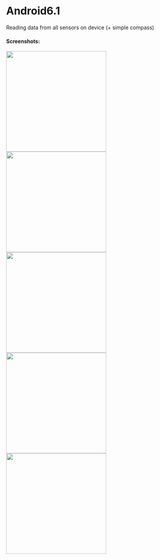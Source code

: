 # Android6.1
Reading data from all sensors on device (+ simple compass)

#### Screenshots:
<img src="https://user-images.githubusercontent.com/19428995/30118744-1921bda8-9324-11e7-9919-b117c2ad98d4.png" width="270px"> <img src="https://user-images.githubusercontent.com/19428995/30118745-19483c1c-9324-11e7-875a-f00afdafee77.png" width="270px"> <img src="https://user-images.githubusercontent.com/19428995/30118746-19485ed6-9324-11e7-932e-cfefff8603ba.png" width="270px"> <img src="https://user-images.githubusercontent.com/19428995/30118747-19676362-9324-11e7-87a9-e9da9b917cd0.png" width="270px"> <img src="https://user-images.githubusercontent.com/19428995/30118748-1968ef02-9324-11e7-8ef4-1edd98097230.png" width="270px">
